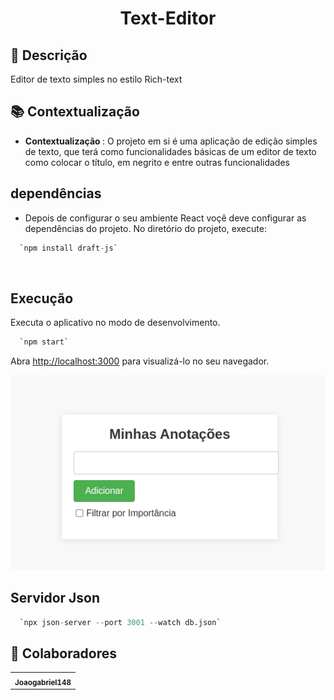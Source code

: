 <h1 align="center">Text-Editor</h1>

## :memo: Descrição
Editor de texto simples no estilo Rich-text

## :books: Contextualização
* <b>Contextualização </b>: O projeto em si é uma aplicação de edição simples de texto, que terá como funcionalidades básicas de um editor de texto como colocar o título, em negrito e entre outras funcionalidades

## dependências

* Depois de configurar o seu ambiente React voçê deve configurar as dependências do projeto. No diretório do projeto, execute:

```s
  `npm install draft-js`
```
<br/>

## Execução

Executa o aplicativo no modo de desenvolvimento.
```s
  `npm start`
```
Abra [http://localhost:3000](http://localhost:3000) para visualizá-lo no seu navegador.

<img src="https://github.com/Joaogabriel148/App_React/blob/main/img/AppReact.png"/>

## Servidor Json

```s
  `npx json-server --port 3001 --watch db.json`
```

## :handshake: Colaboradores
<table>
  <tr>
    <td align="center">
      <a href="https://github.com/Joaogabriel148">
        <sub>
          <b>Joaogabriel148</b>
        </sub>
      </a>
    </td>
  </tr>
</table>
